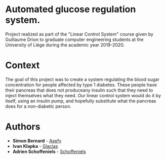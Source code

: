 # Automated glucose regulation system.
Project realized as part of the "Linear Control System" course given by Guillaume Drion to graduate computer engineering students at the University of Liège during the academic year 2019-2020.

# Context
The goal of this project was to create a system regulating the blood sugar concentration for people affected by type 1 diabetes. These people have their pancreas that does not produceany insulin such that they need to inject themselves what they need. Our linear control system would do it by itself, using an insulin pump, and hopefully substitute what the pancreas does for a non-diabetic person.

# Authors
* **Simon Bernard** - [Asefy](https://github.com/Asefy)
* **Ivan Klapka** - [Glacias](https://github.com/Glacias)
* **Adrien Schoffeniels** - [Schoffeniels](https://github.com/schoffeniels)
